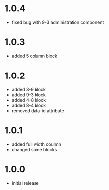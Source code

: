 # 1.0.4
- fixed bug with 9-3 administration component

# 1.0.3
- added 5 column block

# 1.0.2
- added 3-9 block
- added 9-3 block
- added 4-8 block
- added 8-4 block
- removed data-id attribute

# 1.0.1
- added full width coulmn
- changed some blocks

# 1.0.0
- initial release
